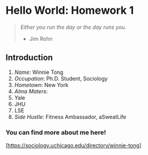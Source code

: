 # Hello World: Homework 1  
> _*Either you run the day or the day runs you.*_
> - Jim Rohn
## **Introduction**
1. *Name*: Winnie Tong
2. *Occupation*: Ph.D. Student, Sociology
3. *Hometown*: New York
4. *Alma Maters*:
  1. Yale
  2. JHU
  3. LSE
5. *Side Hustle*: Fitness Ambassador, aSweatLife

### You can find more about me here!
[https://sociology.uchicago.edu/directory/winnie-tong]
